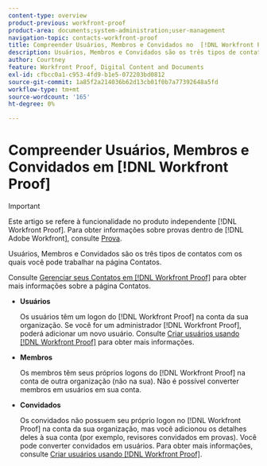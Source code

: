 ```yaml
---
content-type: overview
product-previous: workfront-proof
product-area: documents;system-administration;user-management
navigation-topic: contacts-workfront-proof
title: Compreender Usuários, Membros e Convidados no  [!DNL Workfront Proof]
description: Usuários, Membros e Convidados são os três tipos de contatos com os quais você pode trabalhar na página Contatos.
author: Courtney
feature: Workfront Proof, Digital Content and Documents
exl-id: cfbcc0a1-c953-4fd9-b1e5-072203bd0812
source-git-commit: 1a85f2a214036b62d13cb01f0b7a77392648a5fd
workflow-type: tm+mt
source-wordcount: '165'
ht-degree: 0%

---
```


# Compreender Usuários, Membros e Convidados em [!DNL Workfront Proof]

>[!IMPORTANT]
>
>Este artigo se refere à funcionalidade no produto independente [!DNL Workfront Proof]. Para obter informações sobre provas dentro de [!DNL Adobe Workfront], consulte [Prova](../../../review-and-approve-work/proofing/proofing.md).

Usuários, Membros e Convidados são os três tipos de contatos com os quais você pode trabalhar na página Contatos.

Consulte [Gerenciar seus Contatos em [!DNL Workfront Proof]](../../../workfront-proof/wp-mnguserscontacts/contacts/manage-contacts.md) para obter mais informações sobre a página Contatos.

* **Usuários**

  Os usuários têm um logon do [!DNL Workfront Proof] na conta da sua organização. Se você for um administrador [!DNL Workfront Proof], poderá adicionar um novo usuário. Consulte [Criar usuários usando [!DNL Workfront Proof]](../../../workfront-proof/wp-mnguserscontacts/users/create-users.md) para obter mais informações.

* **Membros**

  Os membros têm seus próprios logons do [!DNL Workfront Proof] na conta de outra organização (não na sua). Não é possível converter membros em usuários em sua conta.

* **Convidados**

  Os convidados não possuem seu próprio logon no [!DNL Workfront Proof] na conta da sua organização, mas você adicionou os detalhes deles à sua conta (por exemplo, revisores convidados em provas). Você pode converter convidados em usuários. Para obter mais informações, consulte [Criar usuários usando [!DNL Workfront Proof]](../../../workfront-proof/wp-mnguserscontacts/users/create-users.md).
